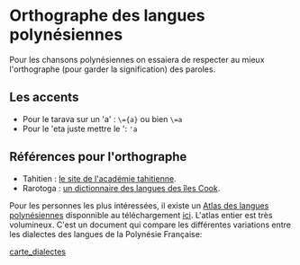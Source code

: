 # Orthographe des langues polynésiennes

Pour les chansons polynésiennes on essaiera de respecter au mieux l'orthographe (pour garder la signification) des paroles.

## Les accents

* Pour le tarava sur un 'a' : `\={a}` ou bien `\=a`
* Pour le 'eta juste mettre le ': `'a`

##  Références pour l'orthographe

* Tahitien : [le site de l'académie tahitienne](http://www.farevanaa.pf/dictionnaire.php).
* Rarotoga : [un dictionnaire des langues des îles Cook](http://cookislandsdictionary.com).

Pour les personnes les plus intéressées, il existe un [Atlas des langues polynésiennes](http://alex.francois.online.fr/AF-ALPF_f.htm) disponnible au téléchargement [ici](http://alex.francois.online.fr/AF-ALPF_f.htm). L'atlas entier est très volumineux. C'est un document qui compare les différentes variations entre les dialectes des langues de la Polynésie Française:

[carte_dialectes](http://alex.francois.online.fr/img/AlexFrancois_Atlas-PF-carte_2015_b.jpg)

